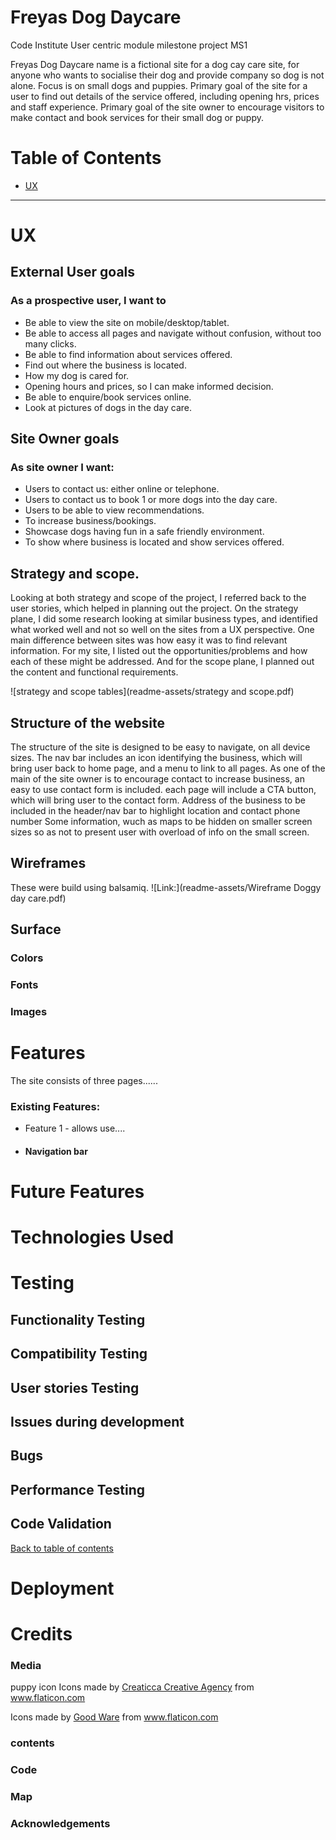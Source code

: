# Freyas Dog Daycare
Code Institute User centric module milestone project MS1

Freyas Dog Daycare name is a fictional site for a dog cay care site, for anyone who wants to socialise their dog and provide company so dog is not alone. Focus is on small dogs and puppies.
Primary goal of the site for a user to find out details of the service offered, including opening hrs, prices and staff experience.
Primary goal of the site owner to encourage visitors to make contact and book services for their small dog or puppy.

# Table of Contents
- [UX](#ux)

---

# UX

## External User goals
### As a prospective user, I want to
- Be able to view the site on mobile/desktop/tablet.
- Be able to access all pages and navigate without confusion, without too many clicks.
- Be able to find information about services offered.
- Find out where the business is located.	
- How my dog is cared for.
- Opening hours and prices, so I can make informed decision. 
- Be able to enquire/book services online.
- Look at pictures of dogs in the day care.



## Site Owner goals
### As site owner I want: 
- Users to contact us: either online or telephone.
- Users to contact us to book 1 or more dogs into the day care.
- Users to be able to view recommendations. 
- To increase business/bookings.
- Showcase dogs having fun in a safe friendly environment.
- To show where business is located and show services offered.

## Strategy and scope.
Looking at both strategy and scope of the project, I referred back to the user stories, which helped in planning out the project. 
On the strategy plane, I did some research looking at similar business types, and identified what worked well and not so well on the sites from a UX perspective. 
One main difference between sites was how easy it was to find relevant information. For my site, I listed out the opportunities/problems and how each of these might be addressed. 
And for the scope plane, I planned out the content and functional requirements.

![strategy and scope tables](readme-assets/strategy and scope.pdf)


## Structure of the website
The structure of the site is designed to be easy to navigate, on all device sizes. The nav bar includes an icon identifying the business, which will bring user back to home page, and a menu to link to all pages.
As one of the main of the site owner is to encourage contact to increase business, an easy to use contact form is included. each page will include a CTA button, which will bring user to the contact form.
Address of the business to be included in the header/nav bar to highlight location and contact phone number
Some information, wuch as maps to be hidden on smaller screen sizes so as not to present user with overload of info on the small screen.

## Wireframes
These were build using balsamiq.
![Link:](readme-assets/Wireframe Doggy day care.pdf)

## Surface

### Colors
### Fonts
### Images

# Features

The site consists of three pages......
### Existing Features:
- Feature 1 - allows use....
* #### Navigation bar

# Future Features



# Technologies Used

# Testing

## Functionality Testing

## Compatibility Testing
## User stories Testing


## Issues during development

## Bugs

## Performance Testing

## Code Validation


[Back to table of contents](#table-of-contents)

# Deployment

# Credits

### Media
puppy icon
Icons made by <a href="https://www.flaticon.com/authors/creaticca-creative-agency" title="Creaticca Creative Agency">Creaticca Creative Agency</a> from <a href="https://www.flaticon.com/" title="Flaticon">www.flaticon.com</a></div><div>Icons made by <a href="https://www.flaticon.com/authors/good-ware" title="Good Ware">Good Ware</a> from <a href="https://www.flaticon.com/" title="Flaticon">www.flaticon.com</a>



### contents
### Code

### Map

### Acknowledgements




